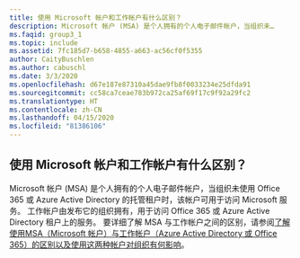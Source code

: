 ```yaml
---
title: 使用 Microsoft 帐户和工作帐户有什么区别？
description: Microsoft 帐户 (MSA) 是个人拥有的个人电子邮件帐户，当组织未…
ms.faqid: group3_1
ms.topic: include
ms.assetid: 7fc185d7-b658-4855-a663-ac56cf0f5355
author: CaityBuschlen
ms.author: cabuschl
ms.date: 3/3/2020
ms.openlocfilehash: d67e187e87310a45dae9fb8f0033234e25dfda91
ms.sourcegitcommit: cc58ca7ceae783b972ca25af69f17c9f92a29fc2
ms.translationtype: HT
ms.contentlocale: zh-CN
ms.lasthandoff: 04/15/2020
ms.locfileid: "81386106"
---
```

## <a name="what-is-the-difference-between-using-a-microsoft-account-vs-work-account"></a>使用 Microsoft 帐户和工作帐户有什么区别？

Microsoft 帐户 (MSA) 是个人拥有的个人电子邮件帐户，当组织未使用 Office 365 或 Azure Active Directory 的托管租户时，该帐户可用于访问 Microsoft 服务。 工作帐户由发布它的组织拥有，用于访问 Office 365 或 Azure Active Directory 租户上的服务。 要详细了解 MSA 与工作帐户之间的区别，请参阅[了解使用MSA（Microsoft 帐户）与工作帐户（Azure Active Directory 或 Office 365）的区别以及使用这两种帐户对组织有何影响](https://aka.ms/MSAvsAAD)。
